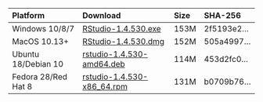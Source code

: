 
| Platform            | Download                                                                                                                                                              | Size | SHA-256                                                                                                              |
| :------------------ | :-------------------------------------------------------------------------------------------------------------------------------------------------------------------- | :--- | :------------------------------------------------------------------------------------------------------------------- |
| Windows 10/8/7      | <a href="https://s3.amazonaws.com/rstudio-ide-build/desktop/windows/RStudio-1.4.530.exe"><i class="fa fa-download"></i> RStudio-1.4.530.exe</a>                       | 153M | <span class="sha256" data-sha256="2f5193e2c2ef856125ce1948739503dc359ea117ed1071d2eab676595fff6e2a">2f5193e2…</span> |
| MacOS 10.13+        | <a href="https://s3.amazonaws.com/rstudio-ide-build/desktop/macos/RStudio-1.4.530.dmg"><i class="fa fa-download"></i> RStudio-1.4.530.dmg</a>                         | 152M | <span class="sha256" data-sha256="505a49974d9f2863ec4620e92391b72fbd50dfa1bd8b1f50963f48236dfd7743">505a4997…</span> |
| Ubuntu 18/Debian 10 | <a href="https://s3.amazonaws.com/rstudio-ide-build/desktop/bionic/amd64/rstudio-1.4.530-amd64.deb"><i class="fa fa-download"></i> rstudio-1.4.530-amd64.deb</a>      | 114M | <span class="sha256" data-sha256="453d2fc0ad7da76d7fe72e3e5efa5428b8b1fa94f329ad8c677d3ecf145d8386">453d2fc0…</span> |
| Fedora 28/Red Hat 8 | <a href="https://s3.amazonaws.com/rstudio-ide-build/desktop/centos8/x86_64/rstudio-1.4.530-x86_64.rpm"><i class="fa fa-download"></i> rstudio-1.4.530-x86\_64.rpm</a> | 131M | <span class="sha256" data-sha256="b0709b76161e43a5eccbb02e2dd3d7ddceba33daf48c3a10bcfb04bed32ec332">b0709b76…</span> |
